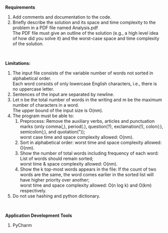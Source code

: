 **Requirements**
1. Add comments and documentation to the code.
2. Briefly describe the solution and its space and time complexity to the problem in a PDF file 
named Analysis.pdf
<br />The PDF file must give an outline of the solution (e.g., a high level idea of how did you solve it) 
and the worst-case space and time complexity of the solution.

<br />

**Limitations:**
1. The input file consists of the variable number of words not sorted in alphabetical order.
<br />Each word consists of only lowercase English characters, i.e., there is no uppercase letter.
2. Sentences of the input are separated by newline.
3. Let n be the total number of words in the writing and m be the maximum number of characters in 
a word. <br />The upper bound of the input size is O(nm).
4. The program must be able to:
    1) Preprocess: Remove the auxiliary verbs, articles and punctuation marks 
    (only comma(,), period(.), question(?), exclamation(!), colon(:), semicolon(;), and quotation(")); 
    <br /> worst case time and space complexity allowed: O(nm).
    2) Sort in alphabetical order: worst time and space complexity allowed: O(nm).
    3) Show the number of total words including frequency of each word: List of words should remain sorted; 
    <br />worst time & space complexity allowed: O(nm).
    4) Show the k top-most words appears in the file: If the count of two words are the same, 
    the word comes earlier in the sorted list will have higher priority over another; 
    <br />worst time and space complexity allowed: O(n log k) and O(km) respectively.
5. Do not use hashing and python dictionary.

<br />

**Application Development Tools**
1. PyCharm
